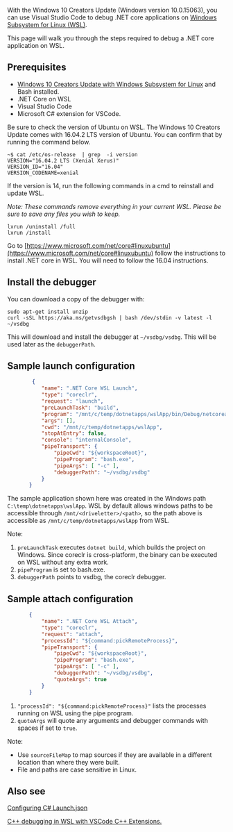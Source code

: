With the Windows 10 Creators Update (Windows version 10.0.15063), you can use Visual Studio Code to debug .NET core applications on [Windows Subsystem for Linux (WSL)](https://msdn.microsoft.com/en-us/commandline/wsl/about).

This page will walk you through the steps required to debug a .NET core application on WSL.

## Prerequisites
* [Windows 10 Creators Update with Windows Subsystem for Linux](https://msdn.microsoft.com/en-us/commandline/wsl/install_guide) and Bash installed.
* .NET Core on WSL
* Visual Studio Code 
* Microsoft C# extension for VSCode. 

Be sure to check the version of Ubuntu on WSL. The Windows 10 Creators Update comes with 16.04.2 LTS version of Ubuntu. You can confirm that by running the command below.

```
~$ cat /etc/os-release  | grep  -i version
VERSION="16.04.2 LTS (Xenial Xerus)"
VERSION_ID="16.04"
VERSION_CODENAME=xenial
```

If the version is 14, run the following commands in a cmd to reinstall and update WSL. 

_Note: These commands remove everything in your current WSL. Please be sure to save any files you wish to keep._

```
lxrun /uninstall /full
lxrun /install
```

Go to [https://www.microsoft.com/net/core#linuxubuntu](https://www.microsoft.com/net/core#linuxubuntu) follow the instructions to install .NET core in WSL. You will need to follow the 16.04 instructions.

## Install the debugger
You can download a copy of the debugger with:

```
sudo apt-get install unzip
curl -sSL https://aka.ms/getvsdbgsh | bash /dev/stdin -v latest -l ~/vsdbg
```

This will download and install the debugger at `~/vsdbg/vsdbg`. This will be used later as the `debuggerPath`.

## Sample launch configuration

```json
        {
           "name": ".NET Core WSL Launch",
           "type": "coreclr",
           "request": "launch",
           "preLaunchTask": "build",
           "program": "/mnt/c/temp/dotnetapps/wslApp/bin/Debug/netcoreapp1.1/wslApp.dll",
           "args": [],
           "cwd": "/mnt/c/temp/dotnetapps/wslApp",
           "stopAtEntry": false,
           "console": "internalConsole",
           "pipeTransport": {
               "pipeCwd": "${workspaceRoot}",
               "pipeProgram": "bash.exe",
               "pipeArgs": [ "-c" ],
               "debuggerPath": "~/vsdbg/vsdbg"
           }
       }
```

The sample application shown here was created in the Windows path `C:\temp\dotnetapps\wslApp`. WSL by default allows windows paths to be accessible through `/mnt/<driveletter>/<path>`, so the path above is accessible as `/mnt/c/temp/dotnetapps/wslApp` from WSL. 

Note:
1. `preLaunchTask` executes ```dotnet build```, which builds the project on Windows. Since coreclr is cross-platform, the binary can be executed on WSL without any extra work.
2. `pipeProgram` is set to bash.exe. 
3. `debuggerPath` points to vsdbg, the coreclr debugger.

## Sample attach configuration

```json
       {
           "name": ".NET Core WSL Attach",
           "type": "coreclr",
           "request": "attach",
           "processId": "${command:pickRemoteProcess}",
           "pipeTransport": {
               "pipeCwd": "${workspaceRoot}",
               "pipeProgram": "bash.exe",
               "pipeArgs": [ "-c" ],
               "debuggerPath": "~/vsdbg/vsdbg",
               "quoteArgs": true
           }
       }
```
1. `"processId": "${command:pickRemoteProcess}"` lists the processes running on WSL using the pipe program. 
2. `quoteArgs` will quote any arguments and debugger commands with spaces if set to `true`. 

Note: 
* Use `sourceFileMap` to map sources if they are available in a different location than where they were built. 
* File and paths are case sensitive in Linux.

## Also see
[Configuring C# Launch.json](https://github.com/OmniSharp/omnisharp-vscode/blob/master/debugger-launchjson.md)

[C++ debugging in WSL with VSCode C++ Extensions.](https://github.com/Microsoft/vscode-cpptools/blob/master/Documentation/Debugger/gdb/Windows%20Subsystem%20for%20Linux.md)